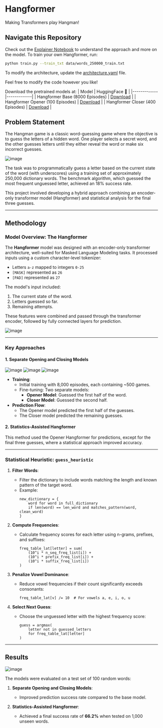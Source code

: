 # Hangformer
Making Transformers play Hangman!

## Navigate this Repository

Check out the [Explainer Notebook](explainer.ipynb) to understand the approach and more on the model. To train your own Hangformer, run:

```sh
python train.py --train_txt data/words_250000_train.txt
```

To modify the architecture, update the [architecture.yaml](architecture.yaml) file.

Feel free to modify the code however you like!

Download the pretrained models at:
| Model    | HuggingFace 🤗    |
|-------------|-------------|
| Hangformer Base (8000 Episodes) | [Download](https://huggingface.co/1rsh/hangformer/resolve/main/episode_8000.pth) |
| Hangformer Opener (100 Episodes) | [Download](https://huggingface.co/1rsh/hangformer/blob/main/open_100.pth) |
| Hangformer Closer (400 Episodes) | [Download](https://huggingface.co/1rsh/hangformer/resolve/main/close_400.pth) |


## Problem Statement

The Hangman game is a classic word-guessing game where the objective is to guess the letters of a hidden word. One player selects a secret word, and the other guesses letters until they either reveal the word or make six incorrect guesses.

![image](assets/hangman.jpg)

The task was to programmatically guess a letter based on the current state of the word (with underscores) using a training set of approximately 250,000 dictionary words. The benchmark algorithm, which guessed the most frequent unguessed letter, achieved an 18% success rate.

This project involved developing a hybrid approach combining an encoder-only transformer model (Hangformer) and statistical analysis for the final three guesses.

---

## Methodology

### Model Overview: The Hangformer

The **Hangformer** model was designed with an encoder-only transformer architecture, well-suited for Masked Language Modeling tasks. It processed inputs using a custom character-level tokenizer:
- Letters `a-z` mapped to integers `0-25`
- `[MASK]` represented as `26`
- `[PAD]` represented as `27`

The model's input included:
1. The current state of the word.
2. Letters guessed so far.
3. Remaining attempts.

These features were combined and passed through the transformer encoder, followed by fully connected layers for prediction.

![image](assets/hangformer-architecture.png)

---

### Key Approaches

#### 1. Separate Opening and Closing Models

![image](assets/open-close-flowchart.png)
![image](assets/open-close-vs-base.png) ![image](assets/open-close-vs-base-ratio.png)

- **Training**: 
  - Initial training with 8,000 episodes, each containing ~500 games.
  - Fine-tuning: Two separate models:
    - **Opener Model**: Guessed the first half of the word.
    - **Closer Model**: Guessed the second half.
- **Prediction Flow**:
  - The Opener model predicted the first half of the guesses.
  - The Closer model predicted the remaining guesses.

#### 2. Statistics-Assisted Hangformer

This method used the Opener Hangformer for predictions, except for the final three guesses, where a statistical approach improved accuracy.



---

### Statistical Heuristic: `guess_heuristic`

1. **Filter Words**:
   - Filter the dictionary to include words matching the length and known pattern of the target word.
   - Example:
     ```text
     new_dictionary = {
         word for word in full_dictionary 
         if len(word) == len_word and matches_pattern(word, clean_word)
     }
     ```

2. **Compute Frequencies**:
   - Calculate frequency scores for each letter using n-grams, prefixes, and suffixes:
     ```text
     freq_table_lat[letter] = sum(
         (10^i * n_seq_freq_list[i]) + 
         (10^i * prefix_freq_list[i]) + 
         (10^i * suffix_freq_list[i])
     )
     ```

3. **Penalize Vowel Dominance**:
   - Reduce vowel frequencies if their count significantly exceeds consonants:
     ```text
     freq_table_lat[v] /= 10  # For vowels a, e, i, o, u
     ```

4. **Select Next Guess**:
   - Choose the unguessed letter with the highest frequency score:
     ```text
     guess = argmax(
         letter not in guessed_letters
         for freq_table_lat[letter]
     )
     ```

---

## Results

![image](assets/model-selection.png)

The models were evaluated on a test set of 100 random words:

1. **Separate Opening and Closing Models**:
   - Improved prediction success rate compared to the base model.

2. **Statistics-Assisted Hangformer**:
   - Achieved a final success rate of **66.2%** when tested on 1,000 unseen words.

